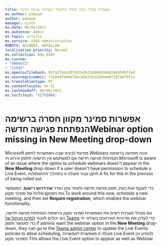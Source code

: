 ```yaml
---
title: אפשרות סמינר מקוון חסרה ברשימה הנפתחת פגישה חדשה
ms.author: pebaum
author: pebaum
manager: scotv
ms.date: 06/04/2021
ms.audience: Admin
ms.topic: article
ms.service: o365-administration
ROBOTS: NOINDEX, NOFOLLOW
localization_priority: Normal
ms.collection: Adm_O365
ms.custom:
- "9006672"
- "11545"
ms.openlocfilehash: 95fa27dda3878d2a2b15d8b683b6b24dd548f7e0
ms.sourcegitcommit: f7a9e97d04b7b6cbb633b32094d40f1874bf0fce
ms.translationtype: MT
ms.contentlocale: he-IL
ms.lasthandoff: 06/06/2021
ms.locfileid: "52793866"
---
```

# <a name="webinar-option-missing-in-new-meeting-drop-down"></a><span data-ttu-id="adfc6-102">אפשרות סמינר מקוון חסרה ברשימה הנפתחת פגישה חדשה</span><span class="sxs-lookup"><span data-stu-id="adfc6-102">Webinar option missing in New Meeting drop-down</span></span>

<span data-ttu-id="adfc6-103">Microsoft מודעת לבעיה שבה האפשרות לתזמן Webinars אינה  מופיעה ברשימה הנפתחת פגישה חדשה אם למשתמש אין הרשאה לתזמן אירוע חי.</span><span class="sxs-lookup"><span data-stu-id="adfc6-103">Microsoft is aware of an issue where the option to schedule webinars doesn't appear in the **New Meeting** drop-down if a user doesn't have permission to schedule a Live Event.</span></span> <span data-ttu-id="adfc6-104">תיקון עבור פעולה זו בתהליך ההתגלגלות.</span><span class="sxs-lookup"><span data-stu-id="adfc6-104">A fix for this in the process of being rolled out.</span></span>

<span data-ttu-id="adfc6-105">כדי לעקוף זאת כעת, תזמן פגישה חדשה ולאחר מכן הגדר **את דרוש רישום**, המאפשר את הפונקציונליות של סמינר מקוון.</span><span class="sxs-lookup"><span data-stu-id="adfc6-105">To work around this now, schedule a new meeting, and then set **Require registration**, which enables the webinar functionality.</span></span>

<span data-ttu-id="adfc6-106">אם מנהלי מערכת רוצים את האפשרות  סמינר מקוון ברשימה הנפתחת פגישה חדשה, הם יכולים לעבור [למרכז הניהול של Teams](https://admin.teams.microsoft.com/policies/broadcasts) כדי לעדכן את מדיניות האירועים בשידור חי כדי לאפשר תזמון.</span><span class="sxs-lookup"><span data-stu-id="adfc6-106">If admins want the webinar option in the **New Meeting** drop-down, they can go to the [Teams admin center](https://admin.teams.microsoft.com/policies/broadcasts) to update the Live Events policies to allow scheduling.</span></span> <span data-ttu-id="adfc6-107">פעולה זו מאפשרת לאפשרות Live Event להופיע וכן לסמינר מקוון.</span><span class="sxs-lookup"><span data-stu-id="adfc6-107">This allows the Live Event option to appear as well as Webinar.</span></span>